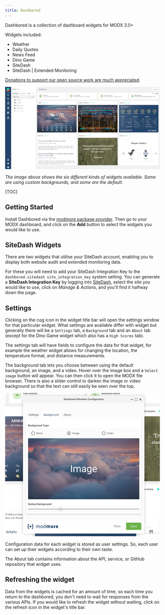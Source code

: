 ```yaml
---
title: Dashbored
---
```



Dashbored is a collection of dashboard widgets for MODX 3.0+

Widgets included:

* Weather
* Daily Quotes
* News Feed
* Dino Game
* SiteDash
* SiteDash | Extended Monitoring

[Donations to support our open source work are much appreciated](https://modmore.com/extras/dashbored/donate/).

![An overview of the MODX dashbored utilising Dashbored widgets.](images/dashbored-view.jpg)

_The image above shows the six different kinds of widgets available. Some are using custom backgrounds, and some are the default._

[TOC]

## Getting Started

Install Dashbored via the [modmore package provider](https://modmore.com/about/package-provider/). Then go to your MODX dashboard, and click on the **Add** button to select the widgets you would like to use.

## SiteDash Widgets

There are two widgets that utilise your SiteDash account, enabling you to display both website audit and extended monitoring data. 

For these you will need to add your SiteDash Integration Key to the `dashbored.sitedash site_integration_key` system setting. You can generate a **SiteDash Integration Key** by logging into [SiteDash](https://sitedash.app/), select the site you would like to use, click on _Manage & Actions_, and you'll find it halfway down the page.

## Settings

Clicking on the cog icon in the widget title bar will open the settings window for that particular widget. What settings are available differ with widget but generally there will be a `Settings` tab, a `Background` tab and an `About` tab (except for the Dino Game widget which also has a `High Scores` tab).

The settings tab will have fields to configure the data for that widget, for example the weather widget allows for changing the location, the temperature format, and distance measurements.

The background tab lets you choose between using the default background, an image, and a video. Hover over the image box and a `Select image` button will appear. You can then click it to open the MODX file browser. There is also a slider control to darken the image or video background so that the text can still easily be seen over the top.

![Change your widget background to an image or video of your choice.](images/background-settings.jpg)

Configuration data for each widget is stored as user settings. So, each user can set up their widgets according to their own taste.

The About tab contains information about the API, service, or GitHub repository that widget uses.

## Refreshing the widget

Data from the widgets is cached for an amount of time, so each time you return to the dashbored, you don't need to wait for responses from the various APIs. If you would like to refresh the widget without waiting, click on the refresh icon in the widget's title bar.


